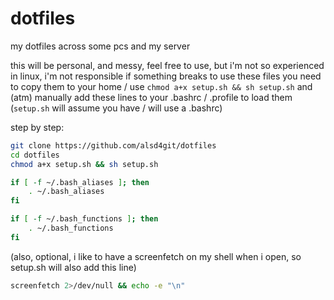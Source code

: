 # dotfiles
my dotfiles across some pcs and my server

this will be personal, and messy, feel free to use, but i'm not so experienced in linux, i'm not responsible if something breaks
to use these files you need to copy them to your home / use ```chmod a+x setup.sh && sh setup.sh```
and (atm) manually add these lines to your .bashrc / .profile to load them (```setup.sh``` will assume you have / will use a .bashrc)

step by step:
```sh
git clone https://github.com/alsd4git/dotfiles
cd dotfiles
chmod a+x setup.sh && sh setup.sh
```

```sh
if [ -f ~/.bash_aliases ]; then
    . ~/.bash_aliases
fi

if [ -f ~/.bash_functions ]; then
    . ~/.bash_functions
fi
```

(also, optional, i like to have a screenfetch on my shell when i open, so setup.sh will also add this line)

```sh
screenfetch 2>/dev/null && echo -e "\n"
```